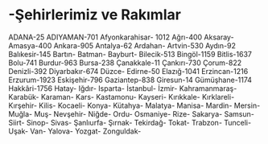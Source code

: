 # -Şehirlerimiz ve Rakımlar
ADANA-25
ADIYAMAN-701
Afyonkarahisar-	1012
Ağrı-400
Aksaray-
Amasya-400
Ankara-905
Antalya-62
Ardahan-
Artvin-530
Aydın-92
Balıkesir-145
Bartın-
Batman-
Bayburt-
Bilecik-513
Bingöl-1159
Bitlis-1637
Bolu-741
Burdur-963
Bursa-238
Çanakkale-11
Çankırı-730
Çorum-822
Denizli-392
Diyarbakır-674
Düzce-
Edirne-50
Elazığ-1041
Erzincan-1216
Erzurum-1923
Eskişehir-796
Gaziantep-838
Giresun-14
Gümüşhane-1174
Hakkâri-1756
Hatay-
Iğdır-
Isparta-
İstanbul-
İzmir-
Kahramanmaraş-
Karabük-
Karaman-
Kars-
Kastamonu-
Kayseri-
Kırıkkale-
Kırklareli-
Kırşehir-
Kilis-
Kocaeli-
Konya-
Kütahya-
Malatya-
Manisa-
Mardin-
Mersin-
Muğla-
Muş-
Nevşehir-
Niğde-
Ordu-
Osmaniye-
Rize-
Sakarya-
Samsun-
Siirt-
Sinop-
Sivas-
Şanlıurfa-
Şırnak-
Tekirdağ-
Tokat-
Trabzon-
Tunceli-
Uşak-
Van-
Yalova-
Yozgat-
Zonguldak-
